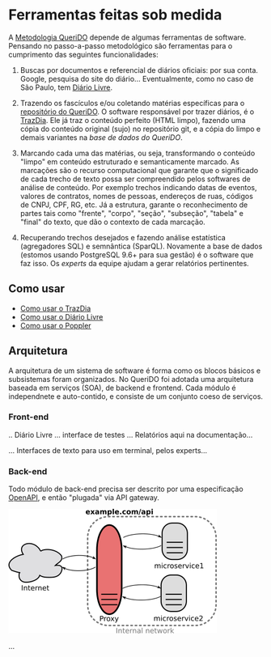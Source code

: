 # Ferramentas feitas sob medida

A [Metodologia QueriDO](curadorias.md) depende de algumas ferramentas de software. Pensando no passo-a-passo metodológico são ferramentas para o cumprimento das seguintes funcionalidades:

1. Buscas por documentos e referencial de diários oficiais: por sua conta. Google, pesquisa do site do diário... Eventualmente, como no caso de São Paulo, tem [Diário Livre](http://devcolab.each.usp.br/do/).

2. Trazendo os fascículos e/ou coletando matérias específicas para o [repositório do QueriDO](https://github.com/okfn-brasil/queriDO/tree/master/content). O software responsável por trazer diários, é o [TrazDia](https://github.com/okfn-brasil/trazdia). Ele já traz o conteúdo perfeito (HTML limpo), fazendo uma cópia do conteúdo original (sujo) no repositório git, e a cópia do limpo e demais variantes na *base de dados do QueriDO*.

3. Marcando cada uma das matérias, ou seja, transformando o conteúdo "limpo" em conteúdo estruturado e semanticamente marcado. As marcações são o recurso computacional que garante que o significado de cada trecho de texto possa ser compreendido pelos softwares de análise de conteúdo. Por exemplo trechos indicando datas de eventos, valores de contratos, nomes de pessoas, endereços de ruas, códigos de CNPJ, CPF, RG, etc. Já a estrutura, garante o reconhecimento de partes tais como "frente", "corpo", "seção", "subseção", "tabela" e "final" do texto, que dão o contexto de cada marcação.

4. Recuperando trechos desejados e fazendo análise estatística (agregadores SQL) e semnântica (SparQL). Novamente a base de dados (estomos usando PostgreSQL 9.6+ para sua gestão) é o software que faz isso. Os *experts*  da equipe ajudam a gerar relatórios pertinentes.

## Como usar

* [Como usar o TrazDia](trazdia-uso.md)
* [Como usar o Diário Livre](diarioLivre-uso.md)
* [Como usar o Poppler](poppler-uso.md)

## Arquitetura

A arquitetura de um sistema de software é forma como os blocos básicos e subsistemas foram organizados.
No QueriDO foi adotada uma arquitetura baseada em serviços (SOA), de backend e frontend. Cada módulo é independnete e auto-contido, e consiste de um conjunto coeso de serviços.

### Front-end

.. Diário Livre ... interface de testes ...  Relatórios aqui na documentação...

... Interfaces de texto para uso em terminal, pelos experts...

### Back-end

Todo módulo de back-end precisa ser descrito por uma especificação [OpenAPI](http://openapis.org), e então "plugada" via API gateway.

![](assets/Reverse_proxy2.svg.png)

...
